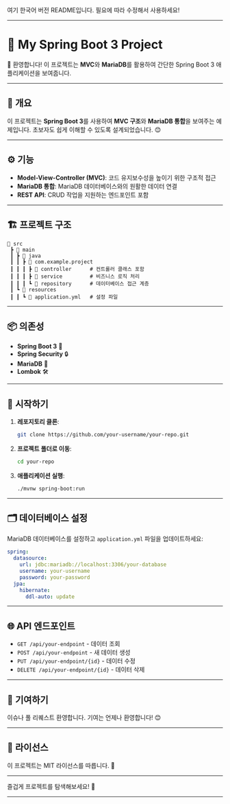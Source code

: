 여기 한국어 버전 README입니다. 필요에 따라 수정해서 사용하세요!

---

# 🌟 My Spring Boot 3 Project

👋 환영합니다! 이 프로젝트는 **MVC**와 **MariaDB**를 활용하여 간단한 Spring Boot 3 애플리케이션을 보여줍니다.

---

## 📜 개요

이 프로젝트는 **Spring Boot 3**를 사용하여 **MVC 구조**와 **MariaDB 통합**을 보여주는 예제입니다. 초보자도 쉽게 이해할 수 있도록 설계되었습니다. 😊

---

## ⚙️ 기능

- **Model-View-Controller (MVC)**: 코드 유지보수성을 높이기 위한 구조적 접근
- **MariaDB 통합**: MariaDB 데이터베이스와의 원활한 데이터 연결
- **REST API**: CRUD 작업을 지원하는 엔드포인트 포함

---

## 🏗️ 프로젝트 구조

```plaintext
📂 src
 ┣ 📂 main
 ┃ ┣ 📂 java
 ┃ ┃ ┣ 📂 com.example.project
 ┃ ┃ ┃ ┣ 📂 controller      # 컨트롤러 클래스 포함
 ┃ ┃ ┃ ┣ 📂 service         # 비즈니스 로직 처리
 ┃ ┃ ┃ ┗ 📂 repository      # 데이터베이스 접근 계층
 ┃ ┗ 📂 resources
 ┃ ┃ ┗ 📄 application.yml   # 설정 파일
```

---

## 📦 의존성

- **Spring Boot 3** 🌱
- **Spring Security** 🔒
- **MariaDB** 🐬
- **Lombok** 🛠️

---

## 🚀 시작하기

1. **레포지토리 클론**:
   ```bash
   git clone https://github.com/your-username/your-repo.git
   ```

2. **프로젝트 폴더로 이동**:
   ```bash
   cd your-repo
   ```

3. **애플리케이션 실행**:
   ```bash
   ./mvnw spring-boot:run
   ```

---

## 🗂️ 데이터베이스 설정

MariaDB 데이터베이스를 설정하고 `application.yml` 파일을 업데이트하세요:

```yaml
spring:
  datasource:
    url: jdbc:mariadb://localhost:3306/your-database
    username: your-username
    password: your-password
  jpa:
    hibernate:
      ddl-auto: update
```

---

## 🌐 API 엔드포인트

- `GET /api/your-endpoint` - 데이터 조회
- `POST /api/your-endpoint` - 새 데이터 생성
- `PUT /api/your-endpoint/{id}` - 데이터 수정
- `DELETE /api/your-endpoint/{id}` - 데이터 삭제

---

## 📣 기여하기

이슈나 풀 리퀘스트 환영합니다. 기여는 언제나 환영합니다! 😊

---

## 📝 라이선스

이 프로젝트는 MIT 라이선스를 따릅니다. 📜

---

즐겁게 프로젝트를 탐색해보세요! 🎉 

---
